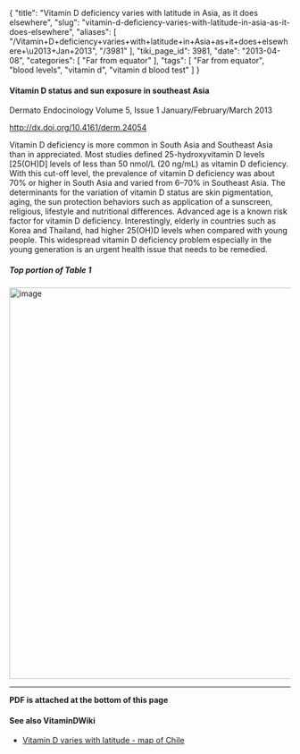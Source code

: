 {
    "title": "Vitamin D deficiency varies with latitude in Asia, as it does elsewhere",
    "slug": "vitamin-d-deficiency-varies-with-latitude-in-asia-as-it-does-elsewhere",
    "aliases": [
        "/Vitamin+D+deficiency+varies+with+latitude+in+Asia+as+it+does+elsewhere+\u2013+Jan+2013",
        "/3981"
    ],
    "tiki_page_id": 3981,
    "date": "2013-04-08",
    "categories": [
        "Far from equator"
    ],
    "tags": [
        "Far from equator",
        "blood levels",
        "vitamin d",
        "vitamin d blood test"
    ]
}


#### Vitamin D status and sun exposure in southeast Asia

Dermato Endocinology Volume 5, Issue 1   January/February/March 2013

http://dx.doi.org/10.4161/derm.24054

Vitamin D deficiency is more common in South Asia and Southeast Asia than in appreciated. Most studies defined 25-hydroxyvitamin D levels <span>[25(OH)D]</span> levels of less than 50 nmol/L (20 ng/mL) as vitamin D deficiency. With this cut-off level, the prevalence of vitamin D deficiency was about 70% or higher in South Asia and varied from 6–70% in Southeast Asia. The determinants for the variation of vitamin D status are skin pigmentation, aging, the sun protection behaviors such as application of a sunscreen, religious, lifestyle and nutritional differences. Advanced age is a known risk factor for vitamin D deficiency. Interestingly, elderly in countries such as Korea and Thailand, had higher 25(OH)D levels when compared with young people. This widespread vitamin D deficiency problem especially in the young generation is an urgent health issue that needs to be remedied.

##### Top portion of Table 1

<img src="https://d378j1rmrlek7x.cloudfront.net/attachments/jpeg/se-asia-table-1.jpg" alt="image" width="700">

---

 **PDF is attached at the bottom of this page** 

#### See also VitaminDWiki

* [Vitamin D varies with latitude - map of Chile](/tags/vitamin-d-varies-with-latitude-map-of-chile.html)